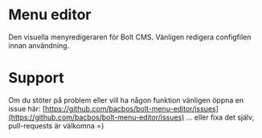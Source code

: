 Menu editor
===========

Den visuella menyredigeraren för Bolt CMS.
Vänligen redigera configfilen innan användning.


Support
=======
Om du stöter på problem eller vill ha någon funktion vänligen öppna en issue här: [https://github.com/bacbos/bolt-menu-editor/issues](https://github.com/bacbos/bolt-menu-editor/issues)
... eller fixa det själv, pull-requests är välkomna =)